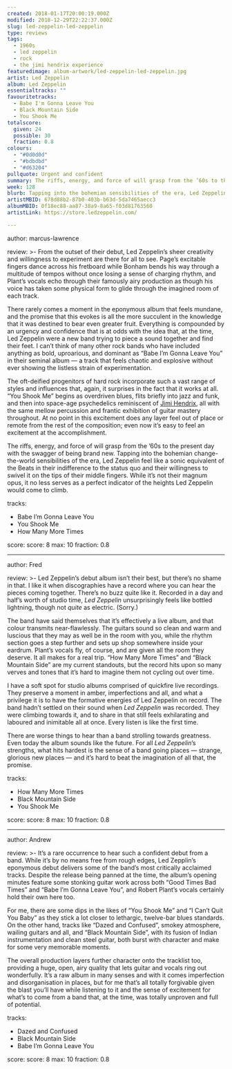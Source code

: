 ```yaml
---
created: 2018-01-17T20:00:19.000Z
modified: 2018-12-29T22:22:37.000Z
slug: led-zeppelin-led-zeppelin
type: reviews
tags:
  - 1960s
  - led zeppelin
  - rock
  - the jimi hendrix experience
featuredimage: album-artwork/led-zeppelin-led-zeppelin.jpg
artist: Led Zeppelin
album: Led Zeppelin
essentialtracks: ""
favouritetracks:
  - Babe I'm Gonna Leave You
  - Black Mountain Side
  - You Shook Me
totalscore:
  given: 24
  possible: 30
  fraction: 0.8
colours:
  - "#0d0d0d"
  - "#bdbdbd"
  - "#d63204"
pullquote: Urgent and confident
summary: The riffs, energy, and force of will grasp from the ’60s to the present day with the swagger of being brand new. Tapping into the bohemian change-the-world sensibilities of the era, Led Zeppelin feel like a sonic equivalent of the Beats in their indifference to the status quo and their willingness to swivel it on the tips of their middle fingers.
week: 128
blurb: Tapping into the bohemian sensibilities of the era, Led Zeppelin feel like a sonic equivalent of the Beats in their indifference to the status quo.
artistMBID: 678d88b2-87b0-403b-b63d-5da7465aecc3
albumMBID: 0f18ec88-aa87-38a9-8a65-f03d81763560
artistLink: https://store.ledzeppelin.com/

---
```


author: marcus-lawrence

review: >-
  From the outset of their debut, Led Zeppelin’s sheer creativity and willingness to experiment are there for all to see. Page’s excitable fingers dance across his fretboard while Bonham bends his way through a multitude of tempos without once losing a sense of charging rhythm, and Plant’s vocals echo through their famously airy production as though his voice has taken some physical form to glide through the imagined room of each track. 
  
  There rarely comes a moment in the eponymous album that feels mundane, and the promise that this evokes is all the more succulent in the knowledge that it was destined to bear even greater fruit. Everything is compounded by an urgency and confidence that is at odds with the idea that, at the time, Led Zeppelin were a new band trying to piece a sound together and find their feet. I can’t think of many other rock bands who have included anything as bold, uproarious, and dominant as “Babe I’m Gonna Leave You” in their seminal album — a track that feels chaotic and explosive without ever showing the listless strain of experimentation.

  The oft-deified progenitors of hard rock incorporate such a vast range of styles and influences that, again, it surprises in the fact that it works at all. “You Shook Me” begins as overdriven blues, flits briefly into jazz and funk, and then into space-age psychedelics reminiscent of [Jimi Hendrix](/reviews/the-jimi-hendrix-experience-electric-ladyland/), all with the same mellow percussion and frantic exhibition of guitar mastery throughout. At no point in this excitement does any layer feel out of place or remote from the rest of the composition; even now it’s easy to feel an excitement at the accomplishment. 
  
  The riffs, energy, and force of will grasp from the ’60s to the present day with the swagger of being brand new. Tapping into the bohemian change-the-world sensibilities of the era, Led Zeppelin feel like a sonic equivalent of the Beats in their indifference to the status quo and their willingness to swivel it on the tips of their middle fingers. While it’s not their magnum opus, it no less serves as a perfect indicator of the heights Led Zeppelin would come to climb.

tracks:
  - Babe I’m Gonna Leave You
  - ­­You Shook Me
  - ­­How Many More Times

score:
  score: 8
  max: 10
  fraction: 0.8

---
author: Fred

review: >-
  Led Zeppelin’s debut album isn’t their best, but there’s no shame in that. I like it when discographies have a record where you can hear the pieces coming together. There’s no buzz quite like it. Recorded in a day and half’s worth of studio time, *Led Zeppelin* unsurprisingly feels like bottled lightning, though not *quite* as electric. (Sorry.) 
  
  The band have said themselves that it’s effectively a live album, and that colour transmits near-flawlessly. The guitars sound so clean and warm and luscious that they may as well be in the room with you, while the rhythm section goes a step further and sets up shop somewhere inside your eardrum. Plant’s vocals fly, of course, and are given all the room they deserve. It all makes for a real trip. “How Many More Times” and “Black Mountain Side” are my current standouts, but the record hits upon so many verves and tones that it’s hard to imagine them not cycling out over time.

  I have a soft spot for studio albums comprised of quickfire live recordings. They preserve a moment in amber, imperfections and all, and what a privilege it is to have the formative energies of Led Zeppelin on record. The band hadn’t settled on their sound when *Led Zeppelin* was recorded. They were climbing towards it, and to share in that still feels exhilarating and laboured and inimitable all at once. Every listen is like the first time. 
  
  There are worse things to hear than a band strolling towards greatness. Even today the album sounds like the future. For all *Led Zeppelin*’s strengths, what hits hardest is the sense of a band going places — strange, glorious new places — and it’s hard to beat the imagination of all that, the promise.

tracks:
  - How Many More Times
  - ­­Black Mountain Side
  - ­­You Shook Me

score:
  score: 8
  max: 10
  fraction: 0.8

---
author: Andrew

review: >-
  It’s a rare occurrence to hear such a confident debut from a band. While it’s by no means free from rough edges, Led Zepplin’s eponymous debut delivers some of the band’s most critically acclaimed tracks. Despite the release being panned at the time, the album’s opening minutes feature some stonking guitar work across both “Good Times Bad Times” and “Babe I’m Gonna Leave You”, and Robert Plant’s vocals certainly hold their own here too. 
  
  For me, there are some dips in the likes of “You Shook Me” and “I Can’t Quit You Baby” as they stick a lot closer to lethargic, twelve-bar blues standards. On the other hand, tracks like “Dazed and Confused”, smokey atmosphere, wailing guitars and all, and “Black Mountain Side”, with its fusion of Indian instrumentation and clean steel guitar, both burst with character and make for some very memorable moments. 
  
  The overall production layers further character onto the tracklist too, providing a huge, open, airy quality that lets guitar and vocals ring out wonderfully. It’s a raw album in many senses and with it comes imperfection and disorganisation in places, but for me that’s all totally forgivable given the blast you’ll have while listening to it and the sense of excitement for what’s to come from a band that, at the time, was totally unproven and full of potential.

tracks:
  - Dazed and Confused
  - ­­Black Mountain Side
  - ­­Babe I’m Gonna Leave You
  
score:
  score: 8
  max: 10
  fraction: 0.8
